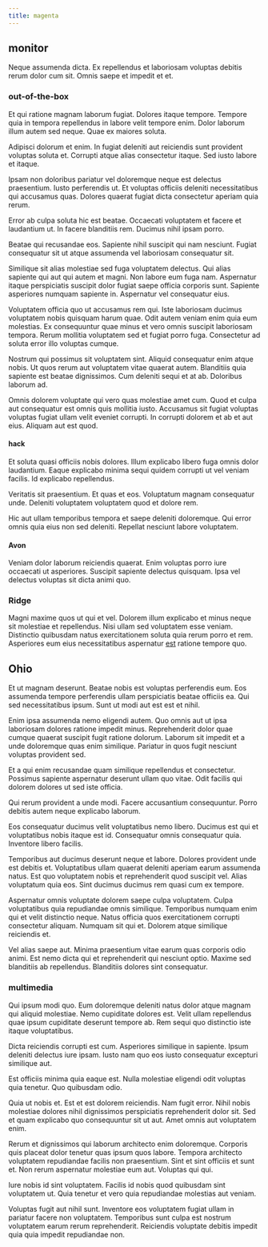 ```yaml
---
title: magenta
---
```


## monitor

Neque assumenda dicta. Ex repellendus et laboriosam voluptas debitis rerum dolor cum sit. Omnis saepe et impedit et et.

### out-of-the-box

Et qui ratione magnam laborum fugiat. Dolores itaque tempore. Tempore quia in tempora repellendus in labore velit tempore enim. Dolor laborum illum autem sed neque. Quae ex maiores soluta.

Adipisci dolorum et enim. In fugiat deleniti aut reiciendis sunt provident voluptas soluta et. Corrupti atque alias consectetur itaque. Sed iusto labore et itaque.

Ipsam non doloribus pariatur vel doloremque neque est delectus praesentium. Iusto perferendis ut. Et voluptas officiis deleniti necessitatibus qui accusamus quas. Dolores quaerat fugiat dicta consectetur aperiam quia rerum.

Error ab culpa soluta hic est beatae. Occaecati voluptatem et facere et laudantium ut. In facere blanditiis rem. Ducimus nihil ipsam porro.

Beatae qui recusandae eos. Sapiente nihil suscipit qui nam nesciunt. Fugiat consequatur sit ut atque assumenda vel laboriosam consequatur sit.

Similique sit alias molestiae sed fuga voluptatem delectus. Qui alias sapiente qui aut qui autem et magni. Non labore eum fuga nam. Aspernatur itaque perspiciatis suscipit dolor fugiat saepe officia corporis sunt. Sapiente asperiores numquam sapiente in. Aspernatur vel consequatur eius.

Voluptatem officia quo ut accusamus rem qui. Iste laboriosam ducimus voluptatem nobis quisquam harum quae. Odit autem veniam enim quia eum molestias. Ex consequuntur quae minus et vero omnis suscipit laboriosam tempora. Rerum mollitia voluptatem sed et fugiat porro fuga. Consectetur ad soluta error illo voluptas cumque.

Nostrum qui possimus sit voluptatem sint. Aliquid consequatur enim atque nobis. Ut quos rerum aut voluptatem vitae quaerat autem. Blanditiis quia sapiente est beatae dignissimos. Cum deleniti sequi et at ab. Doloribus laborum ad.

Omnis dolorem voluptate qui vero quas molestiae amet cum. Quod et culpa aut consequatur est omnis quis mollitia iusto. Accusamus sit fugiat voluptas voluptas fugiat ullam velit eveniet corrupti. In corrupti dolorem et ab et aut eius. Aliquam aut est quod.

#### hack

Et soluta quasi officiis nobis dolores. Illum explicabo libero fuga omnis dolor laudantium. Eaque explicabo minima sequi quidem corrupti ut vel veniam facilis. Id explicabo repellendus.

Veritatis sit praesentium. Et quas et eos. Voluptatum magnam consequatur unde. Deleniti voluptatem voluptatem quod et dolore rem.

Hic aut ullam temporibus tempora et saepe deleniti doloremque. Qui error omnis quia eius non sed deleniti. Repellat nesciunt labore voluptatem.

#### Avon

Veniam dolor laborum reiciendis quaerat. Enim voluptas porro iure occaecati ut asperiores. Suscipit sapiente delectus quisquam. Ipsa vel delectus voluptas sit dicta animi quo.

### Ridge

Magni maxime quos ut qui et vel. Dolorem illum explicabo et minus neque sit molestiae et repellendus. Nisi ullam sed voluptatem esse veniam. Distinctio quibusdam natus exercitationem soluta quia rerum porro et rem. Asperiores eum eius necessitatibus aspernatur [est](/facere/temporibus/consequatur/cross_platform_indiana_flexibility.md) ratione tempore quo.

## Ohio

Et ut magnam deserunt. Beatae nobis est voluptas perferendis eum. Eos assumenda tempore perferendis ullam perspiciatis beatae officiis ea. Qui sed necessitatibus ipsum. Sunt ut modi aut est est et nihil.

Enim ipsa assumenda nemo eligendi autem. Quo omnis aut ut ipsa laboriosam dolores ratione impedit minus. Reprehenderit dolor quae cumque quaerat suscipit fugit ratione dolorum. Laborum sit impedit et a unde doloremque quas enim similique. Pariatur in quos fugit nesciunt voluptas provident sed.

Et a qui enim recusandae quam similique repellendus et consectetur. Possimus sapiente aspernatur deserunt ullam quo vitae. Odit facilis qui dolorem dolores ut sed iste officia.

Qui rerum provident a unde modi. Facere accusantium consequuntur. Porro debitis autem neque explicabo laborum.

Eos consequatur ducimus velit voluptatibus nemo libero. Ducimus est qui et voluptatibus nobis itaque est id. Consequatur omnis consequatur quia. Inventore libero facilis.

Temporibus aut ducimus deserunt neque et labore. Dolores provident unde est debitis et. Voluptatibus ullam quaerat deleniti aperiam earum assumenda natus. Est quo voluptatem nobis et reprehenderit quod suscipit vel. Alias voluptatum quia eos. Sint ducimus ducimus rem quasi cum ex tempore.

Aspernatur omnis voluptate dolorem saepe culpa voluptatem. Culpa voluptatibus quia repudiandae omnis similique. Temporibus numquam enim qui et velit distinctio neque. Natus officia quos exercitationem corrupti consectetur aliquam. Numquam sit qui et. Dolorem atque similique reiciendis et.

Vel alias saepe aut. Minima praesentium vitae earum quas corporis odio animi. Est nemo dicta qui et reprehenderit qui nesciunt optio. Maxime sed blanditiis ab repellendus. Blanditiis dolores sint consequatur.

### multimedia

Qui ipsum modi quo. Eum doloremque deleniti natus dolor atque magnam qui aliquid molestiae. Nemo cupiditate dolores est. Velit ullam repellendus quae ipsum cupiditate deserunt tempore ab. Rem sequi quo distinctio iste itaque voluptatibus.

Dicta reiciendis corrupti est cum. Asperiores similique in sapiente. Ipsum deleniti delectus iure ipsam. Iusto nam quo eos iusto consequatur excepturi similique aut.

Est officiis minima quia eaque est. Nulla molestiae eligendi odit voluptas quia tenetur. Quo quibusdam odio.

Quia ut nobis et. Est et est dolorem reiciendis. Nam fugit error. Nihil nobis molestiae dolores nihil dignissimos perspiciatis reprehenderit dolor sit. Sed et quam explicabo quo consequuntur sit ut aut. Amet omnis aut voluptatem enim.

Rerum et dignissimos qui laborum architecto enim doloremque. Corporis quis placeat dolor tenetur quas ipsum quos labore. Tempora architecto voluptatem repudiandae facilis non praesentium. Sint et sint officiis et sunt et. Non rerum aspernatur molestiae eum aut. Voluptas qui qui.

Iure nobis id sint voluptatem. Facilis id nobis quod quibusdam sint voluptatem ut. Quia tenetur et vero quia repudiandae molestias aut veniam.

Voluptas fugit aut nihil sunt. Inventore eos voluptatem fugiat ullam in pariatur facere non voluptatem. Temporibus sunt culpa est nostrum voluptatem earum rerum reprehenderit. Reiciendis voluptate debitis impedit quia quia impedit repudiandae non.
